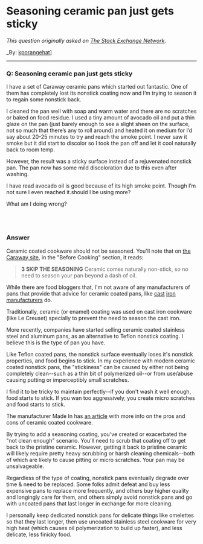 ﻿# Seasoning ceramic pan just gets sticky

_This question originally asked on [The Stack Exchange Network](https://cooking.stackexchange.com/q/121609)._

_By: [kporangehat](https://cooking.stackexchange.com/u/100796)]
<br><hr>
### Q: Seasoning ceramic pan just gets sticky
<p>I have a set of Caraway ceramic pans which started out fantastic. One of them has completely lost its nonstick coating now and I’m trying to season it to regain some nonstick back.</p>
<p>I cleaned the pan well with soap and warm water and there are no scratches or baked on food residue. I used a tiny amount of avocado oil and put a thin glaze on the pan (just barely enough to see a slight sheen on the surface, not so much that there’s any to roll around) and heated it on medium for I’d say about 20-25 minutes to try and reach the smoke point. I never saw it smoke but it did start to discolor so I took the pan off and let it cool naturally back to room temp.</p>
<p>However, the result was a sticky surface instead of a rejuvenated nonstick pan. The pan now has some mild discoloration due to this even after washing.</p>
<p>I have read avocado oil is good because of its high smoke point. Though I’m not sure I even reached it.should I be using more?</p>
<p>What am I doing wrong?</p>

<br><br>
### Answer 
<p>Ceramic coated cookware should not be seasoned. You'll note that on <a href="https://www.carawayhome.com/care-and-cleaning/" rel="nofollow noreferrer">the Caraway site</a>, in the &quot;Before Cooking&quot; section, it reads:</p>
<blockquote>
<p><strong>3 SKIP THE SEASONING</strong>
Ceramic comes naturally non-stick, so no need to season your pan beyond a dash of oil.</p>
</blockquote>
<p>While there are food bloggers that, I'm not aware of any manufacturers of pans that provide that advice for ceramic coated pans, like <a href="https://www.fbgcastiron.com/pages/seasoning" rel="nofollow noreferrer">cast</a> <a href="https://www.lodgecastiron.com/discover/cleaning-and-care/cast-iron" rel="nofollow noreferrer">iron</a> <a href="https://fieldcompany.com/pages/seasoning-cast-iron" rel="nofollow noreferrer">manufacturers</a> do.</p>
<p>Traditionally, ceramic (or enamel) coating was used on cast iron cookware (like Le Creuset) specially to prevent the need to season the cast iron.</p>
<p>More recently, companies have started selling ceramic coated stainless steel and aluminum pans, as an alternative to Teflon nonstick coating. I believe this is the type of pan you have.</p>
<p>Like Teflon coated pans, the nonstick surface eventually loses it's nonstick properties, and food begins to stick. In my experience with modern ceramic coated nonstick pans, the &quot;stickiness&quot; can be caused by either not being completely clean--such as a thin bit of polymerized oil--or from use/abuse causing putting or imperceptibly small scratches.</p>
<p>I find it to be tricky to maintain perfectly--if you don't wash it well enough, food starts to stick. If you wan too aggressively, you create micro scratches and food starts to stick.</p>
<p>The manufacturer Made In has <a href="https://madeincookware.com/blogs/ceramic-cookware-pros-and-cons" rel="nofollow noreferrer">an article</a> with more info on the pros and cons of ceramic coated cookware.</p>
<p>By trying to add a seasoning coating, you've created or exacerbated the &quot;not clean enough&quot; scenario. You'll need to scrub that coating off to get back to the pristine ceramic. However, getting it back to pristine ceramic will likely require pretty heavy scrubbing or harsh cleaning chemicals--both of which are likely to cause pitting or micro scratches. Your pan may be unsalvageable.</p>
<p>Regardless of the type of coating, nonstick pans eventually degrade over time &amp; need to be replaced. Some folks admit defeat and buy less expensive pans to replace more frequently, and others buy higher quality and longingly care for them, and others simply avoid nonstick pans and go with uncoated pans that last longer in exchange for more cleaning.</p>
<p>I personally keep dedicated nonstick pans for delicate things like omelettes so that they last longer, then use uncoated stainless steel cookware for very high heat (which causes oil polymerization to build up faster), and less delicate, less finicky food.</p>

